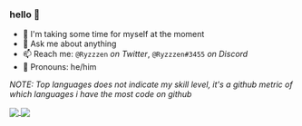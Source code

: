### hello 👋

- 🔭 I'm taking some time for myself at the moment
- 💬 Ask me about anything
- 📫 Reach me: `@Ryzzzen` _on Twitter_, `@Ryzzzen#3455` _on Discord_
- 🌟 Pronouns: he/him

*NOTE: Top languages does not indicate my skill level, it's a github metric of which languages i have the most code on github*

<a href="https://github.com/thomas-cardon">
  <img align="center" src="https://github-readme-stats.vercel.app/api/top-langs/?username=thomas-cardon&count_private=true&show_icons=true&theme=dracula&hide_border=true&langs_count=3" />
</a>

<a href="https://github.com/thomas-cardon">
  <img align="center" src="https://github-readme-stats.vercel.app/api?username=thomas-cardon&count_private=true&show_icons=true&theme=dracula&hide_border=true" />
</a>

